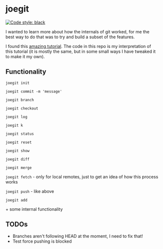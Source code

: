 # joegit

<a href="https://github.com/psf/black"><img alt="Code style: black" src="https://img.shields.io/badge/code%20style-black-000000.svg"></a>

I wanted to learn more about how the internals of git worked, for me the best way to do that was to try and build a subset of the features.

I found this [amazing tutorial](https://www.leshenko.net/p/ugit/#). The code in this repo is my interpretation of this tutorial (it is mostly the same, but in some small ways I have tweaked it to make it my own).

## Functionality

`joegit init`

`joegit commit -m 'message'`

`joegit branch`

`joegit checkout`

`joegit log`

`joegit k`

`joegit status`

`joegit reset`

`joegit show`

`joegit diff`

`joegit merge`

`joegit fetch` - only for local remotes, just to get an idea of how this process works

`joegit push` - like above

`joegit add`

\+ some internal functionality

## TODOs

* Branches aren't following HEAD at the moment, I need to fix that!
* Test force pushing is blocked
